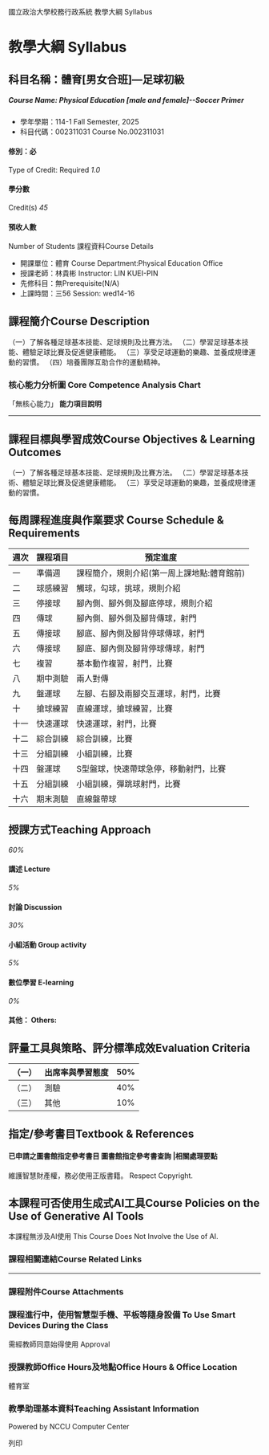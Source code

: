 國立政治大學校務行政系統 教學大綱 Syllabus
# 教學大綱 Syllabus
##  科目名稱：體育[男女合班]—足球初級
#####  Course Name: Physical Education [male and female]--Soccer Primer
  * 學年學期：114-1 Fall Semester, 2025 
  * 科目代碼：002311031 Course No.002311031


#### 修別：必
Type of Credit: Required 
_1.0_
#### 學分數
Credit(s)
_45_
#### 預收人數
Number of Students
課程資料Course Details
  * 開課單位：體育 Course Department:Physical Education Office 
  * 授課老師：林貴彬 Instructor: LIN KUEI-PIN 
  * 先修科目：無Prerequisite(N/A)
  * 上課時間：三56 Session: wed14-16


##  課程簡介Course Description
（一）了解各種足球基本技能、足球規則及比賽方法。
（二）學習足球基本技能、體驗足球比賽及促進健康體能。
（三）享受足球運動的樂趣、並養成規律運動的習慣。
（四）培養團隊互助合作的運動精神。
###  核心能力分析圖 Core Competence Analysis Chart
「無核心能力」 
**能力項目說明**
* * *
##  課程目標與學習成效Course Objectives & Learning Outcomes 
（一）了解各種足球基本技能、足球規則及比賽方法。
（二）學習足球基本技術、體驗足球比賽及促進健康體能。
（三）享受足球運動的樂趣，並養成規律運動的習慣。
##  每周課程進度與作業要求 Course Schedule & Requirements
週次 |  課程項目 |  預定進度  
---|---|---  
一 |  準備週 |  課程簡介，規則介紹(第一周上課地點:體育館前)  
二 |  球感練習 |  觸球，勾球，挑球，規則介紹  
三 |  停接球 |  腳內側、腳外側及腳底停球，規則介紹  
四 |  傳球 |  腳內側、腳外側及腳背傳球，射門  
五 |  傳接球 |  腳底、腳內側及腳背停球傳球，射門  
六 |  傳接球 |  腳底、腳內側及腳背停球傳球，射門  
七 |  複習 |  基本動作複習，射門，比賽  
八 |  期中測驗 |  兩人對傳  
九 |  盤運球 |  左腳、右腳及兩腳交互運球，射門，比賽  
十 |  搶球練習 |  直線運球，搶球練習，比賽  
十一 |  快速運球 |  快速運球，射門，比賽  
十二 |  綜合訓練 |  綜合訓練，比賽  
十三 |  分組訓練 |  小組訓練，比賽  
十四 |  盤運球 |  S型盤球，快速帶球急停，移動射門，比賽  
十五 |  分組訓練 |  小組訓練，彈跳球射門，比賽  
十六 | 期末測驗 | 直線盤帶球  
##  授課方式Teaching Approach
_60%_
####  講述 Lecture
_5%_
####  討論 Discussion
_30%_
####  小組活動 Group activity
_5%_
####  數位學習 E-learning
_0%_
####  其他： Others:
##  評量工具與策略、評分標準成效Evaluation Criteria
（一） |  出席率與學習態度 |  50%  
---|---|---  
（二） |  測驗 |  40%  
（三） |  其他 |  10%  
##  指定/參考書目Textbook & References
####  已申請之圖書館指定參考書目  圖書館指定參考書查詢 |相關處理要點
維護智慧財產權，務必使用正版書籍。 Respect Copyright.
##  本課程可否使用生成式AI工具Course Policies on the Use of Generative AI Tools
本課程無涉及AI使用 This Course Does Not Involve the Use of AI.
###  課程相關連結Course Related Links
* * *
###  課程附件Course Attachments
###  課程進行中，使用智慧型手機、平板等隨身設備 To Use Smart Devices During the Class
需經教師同意始得使用  Approval
###  授課教師Office Hours及地點Office Hours & Office Location
體育室
###  教學助理基本資料Teaching Assistant Information
Powered by NCCU Computer Center
  
列印
